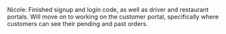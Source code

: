 Nicole: Finished signup and login code, as well as driver and restaurant portals. Will move on to working on the customer portal, specifically where customers can see their pending and past orders.
